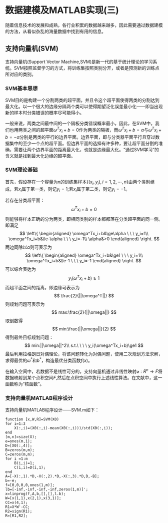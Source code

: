 # 数据建模及MATLAB实现(三)
随着信息技术的发展和成熟，各行业积累的数据越来越多，因此需要通过数据建模的方法，从看似杂乱的海量数据中找到有用的信息。
## 支持向量机(SVM)
支持向量机(Support Vector Machine,SVM)是新一代的基于统计理论的学习系统。SVM按照监督学习的方式，将训练集按照类别分开，或者是预测新的训练点所对应的类别。
### SVM基本思想
SVM目的是构建一个分割两类的超平面，并且令这个超平面使得两类的分割达到最大化。以一个很大的边缘分隔两个类可以使得期望泛化误差最小化——即当出现新的样本时分类错误的概率尽可能得小。

一般来说，两类之间最中间的一个隔板分类错误概率最小，因此，在SVM中，我们也用两类之间的超平面$\omega^Tx_i+b=0$作为两类的隔板，而$\omega^Tx_i+b=\alpha$与$\omega^Tx_i+b=-\alpha$分别是两类的平行的边界平面。边界平面，即与分类器平面平行且穿过数据集中的至少一个点的超平面。但边界平面的选择有许多种，要让超平面分割的准确，需要让两个边界平面的距离最大化，也就是边缘最大化。“通过SVM学习”的含义就是找到最大化边缘的超平面。
### SVM理论基础
首先，假设存在一个容量为$n$的训练集样本$\{(x_i,y_i),i=1,2,\cdots,n\}$由两个类别组成，若$x_i$属于第一类，则记$y_i=1$;若$x_i$属于第二类，则记$y_i=-1$。

若存在分类超平面：
$$
    \omega^Tx_i+b=0
$$
则能够将样本正确的分为两类，即相同类别的样本都都落在分类超平面的同一侧。即满足
$$
\left\{
\begin{aligned}
    \omega^Tx_i+b&\ge\alpha \ \ \ y_i=1\\
    \omega^Tx_i+b&\le-\alpha \ \ \ y_i=-1\\
    \alpha&>0
\end{aligned}
\right.
$$
两边同除以$\alpha$则可表示为
$$
\left\{
\begin{aligned}
    \omega^Tx_i+b&\ge1 \ \ \ y_i=1\\
    \omega^Tx_i+b&\le-1 \ \ \ y_i=-1
\end{aligned}
\right.
$$
可以综合表达为
$$
y_i(\omega^Tx_i+b)\ge1
$$
而超平面之间的距离，即边缘可表示为
$$
\frac{2}{||\omega^T||}
$$
则规划问题可表示为
$$
    max:\frac{2}{||\omega||}
$$
取倒数得
$$
    min:\frac{||\omega||}{2}
$$
得到最终目标规划问题：
$$
    min:||\omega||^2\\
    s.t.\ \ \ \ y_i(\omega^Tx_i+b)\ge1
$$
最后利用拉格朗日对偶理论，将该问题转化为对偶问题，使用二次规划方法求解，求得最优的$\omega^*$和$b^*$，构造最优分类函数$f(x)$。

在输入空间中，若数据不是线性可分的，支持向量机通过非线性映射$\varnothing:R^n\rightarrow F$将数据映射到某个点积空间$F$,然后在点积空间中执行上述线性算法。在文献中，这一函数称为“核函数”。
### 支持向量机MATLAB程序设计
支持向量机MATLAB程序设计——SVM.m如下：
```
function [x,W,R]=SVM(X0)
for i=1:3
    X(:,i)=(X0(:,i)-mean(X0(:,i)))/std(X0(:,i));
end
[m,n]=size(X);
e=ones(m,1);
D=[X0(:,4)];
B=zeros(m,m);
C=zeros(m,m);
for i =1:m
    B(i,i)=1;
    C(i,i)=D(i,1);
end
A=[-X(:,1).*D,-X(:,2).*D,-X(:,3).*D,D,-B];
b=-e;
f=[0,0,0,0,ones(1,m)];
lb=[-inf,-inf,-inf,-inf,zeros(1,m)]';
x=linprog(f,A,b,[],[],l.b);
W=[x(1,1),x(2,1),x(3,1)];
CC=x(4,1);
R1=X*W'-CC;
R2=sign(R1);
R=[R1,R2];
```